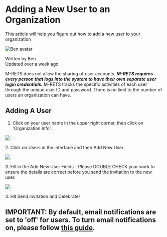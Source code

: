 Adding a New User to an Organization
====================================

This article will help you figure out how to add a new user to your organization

![Ben avatar](https://static.intercomassets.com/avatars/1676487/square_128/RET_Web_72dpi-1513099141.jpg?1513099141)

Written by Ben\
Updated over a week ago

M-RETS does not allow the sharing of user accounts. ***M-RETS requires every person that logs into the system to have their own separate user login credentials.*** M-RETS tracks the specific activities of each user through the unique user ID and password. There is no limit to the number of users an organization can have.

Adding A User
-------------

1.  Click on your user name in the upper right corner, then click on 'Organization Info'.

![](https://downloads.intercomcdn.com/i/o/71340045/667784fcb73d89255694bb75/2018-08-09_13-18-37.gif)

2\. Click on Users in the interface and then Add New User

![](https://downloads.intercomcdn.com/i/o/71354550/c4bf971b02289ca81dd1edb5/2018-08-09_15-00-59.gif)

3\. Fill in the Add New User Fields - Please DOUBLE CHECK your work to ensure the details are correct before you send the invitation to the new user.

![](https://downloads.intercomcdn.com/i/o/71194183/7d8e41f82d3b26dfd3658e54/2018-08-08_16-04-05.png)

4\. Hit Send Invitation and Celebrate!

IMPORTANT: By default, email notifications are set to 'off' for users. To turn email notifications on, please follow [this guide](https://help.mrets.org/within-the-system/billing/email-notifications).
--------------------------------------------------------------------------------------------------------------------------------------------------------------------------------------------------------
